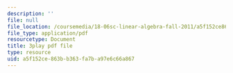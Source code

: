```yaml
---
description: ''
file: null
file_location: /coursemedia/18-06sc-linear-algebra-fall-2011/a5f152ce863bb363fa7ba97e6c66a867_FzncDO1eSNI.pdf
file_type: application/pdf
resourcetype: Document
title: 3play pdf file
type: resource
uid: a5f152ce-863b-b363-fa7b-a97e6c66a867
---
```

